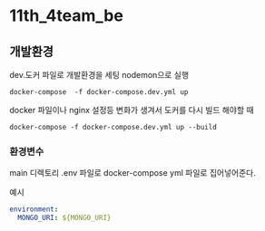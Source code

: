 # 11th_4team_be

## 개발환경

dev.도커 파일로 개발환경을 세팅
nodemon으로 실행

```shell
docker-compose  -f docker-compose.dev.yml up
```

docker 파일이나 nginx 설정등 변화가 생겨서 도커를 다시 빌드 해야할 때

```shell
docker-compose -f docker-compose.dev.yml up --build
```

### 환경변수

main 디렉토리 .env 파일로 docker-compose yml 파일로 집어넣어준다.

예시

```yaml
environment:
  MONGO_URI: ${MONGO_URI}
```
